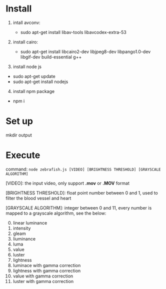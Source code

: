 # Install

1. intall avconv:
   * sudo apt-get install libav-tools libavcodex-extra-53

2. install cairo:
   * sudo apt-get install libcairo2-dev libjpeg8-dev libpango1.0-dev libgif-dev build-essential g++

3. install node js
  * sudo apt-get update
  * sudo apt-get install nodejs

4. install npm package
  * npm i

# Set up

mkdir output

# Execute

command: `node zebrafish.js [VIDEO] [BRIGHTNESS THRESHOLD] [GRAYSCALE ALGORITHM]`

\[VIDEO\]: the input video, only support **.mov** or **.MOV** format

\[BRIGHTNESS THRESHOLD\]: float point number between 0 and 1, used to filter the blood vessel and heart

\[GRAYSCALE ALGORITHM\]: integer between 0 and 11, every number is mapped to a grayscale algorithm, see the below:

0. linear luminance
1. intensity
2. gleam
3. liuminance
4. luma
5. value
6. luster
7. lightness
8. luminace with gamma correction
9. lightness with gamma correction
10. value with gamma correction
11. luster with gamma correction


